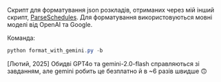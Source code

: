 Скрипт для форматування json розкладів, отриманих через мій інший скрипт, [ParseSchedules](https://github.com/Seagullie/ParseSchedules). Для форматування використовуються мовні моделі від OpenAI та Google.

Команда:

```ps1
python format_with_gemini.py -b
```

[Лютий, 2025] Обидві GPT4o та gemini-2.0-flash справляються зі завданням, але gemini робить це безплатно й в ~6 разів швидше 🙃
